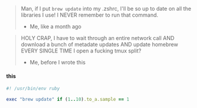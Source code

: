 > Man, if I put `brew update` into my .zshrc, I'll be so up to date on all the
> libraries I use! I NEVER remember to run that command.
>
> - Me, like a month ago

> HOLY CRAP, I have to wait through an entire network call AND download a bunch
> of metadate updates AND update homebrew EVERY SINGLE TIME I open a fucking
> tmux split?
>
> - Me, before I wrote this

#### this
```ruby
#! /usr/bin/env ruby

exec "brew update" if (1..10).to_a.sample == 1
```
